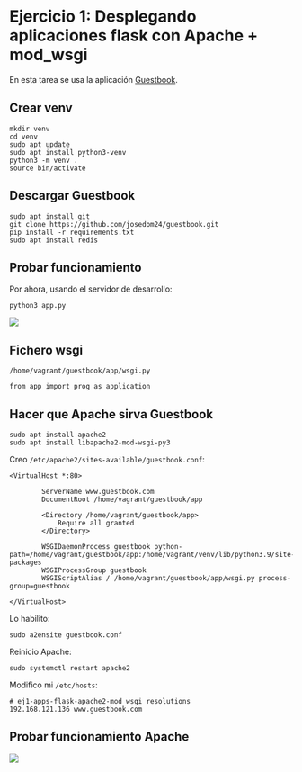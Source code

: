 # Ejercicio 1: Desplegando aplicaciones flask con Apache + mod_wsgi

En esta tarea se usa la aplicación [Guestbook](https://github.com/josedom24/guestbook).

## Crear venv

```
mkdir venv
cd venv
sudo apt update
sudo apt install python3-venv
python3 -m venv .
source bin/activate
```

## Descargar Guestbook

```
sudo apt install git
git clone https://github.com/josedom24/guestbook.git
pip install -r requirements.txt
sudo apt install redis
```

## Probar funcionamiento

Por ahora, usando el servidor de desarrollo:
```
python3 app.py
```

![](https://i.imgur.com/VRc81fd.png)

## Fichero wsgi

`/home/vagrant/guestbook/app/wsgi.py`
```
from app import prog as application
```

## Hacer que Apache sirva Guestbook

```
sudo apt install apache2
sudo apt install libapache2-mod-wsgi-py3
```

Creo `/etc/apache2/sites-available/guestbook.conf`:
```
<VirtualHost *:80>

        ServerName www.guestbook.com
        DocumentRoot /home/vagrant/guestbook/app

        <Directory /home/vagrant/guestbook/app>
            Require all granted
        </Directory>

        WSGIDaemonProcess guestbook python-path=/home/vagrant/guestbook/app:/home/vagrant/venv/lib/python3.9/site-packages
        WSGIProcessGroup guestbook
        WSGIScriptAlias / /home/vagrant/guestbook/app/wsgi.py process-group=guestbook

</VirtualHost>
```

Lo habilito:
```
sudo a2ensite guestbook.conf
```

Reinicio Apache:
```
sudo systemctl restart apache2
```

Modifico mi `/etc/hosts`:
```
# ej1-apps-flask-apache2-mod_wsgi resolutions
192.168.121.136 www.guestbook.com
```

## Probar funcionamiento Apache

![](https://i.imgur.com/w6HPB4v.png)
